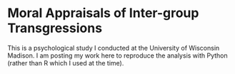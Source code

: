 # Moral Appraisals of Inter-group Transgressions
This is a psychological study I conducted at the University of Wisconsin Madison. I am posting my work here to reproduce the analysis with Python (rather than R which I used at the time).
